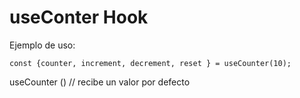 # useConter Hook

Ejemplo de uso: 
```
const {counter, increment, decrement, reset } = useCounter(10);

```

useCounter () // recibe un valor por defecto